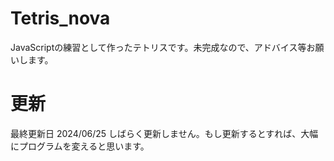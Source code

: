 # Tetris_nova
JavaScriptの練習として作ったテトリスです。未完成なので、アドバイス等お願いします。
# 更新
最終更新日 2024/06/25
しばらく更新しません。もし更新するとすれば、大幅にプログラムを変えると思います。

